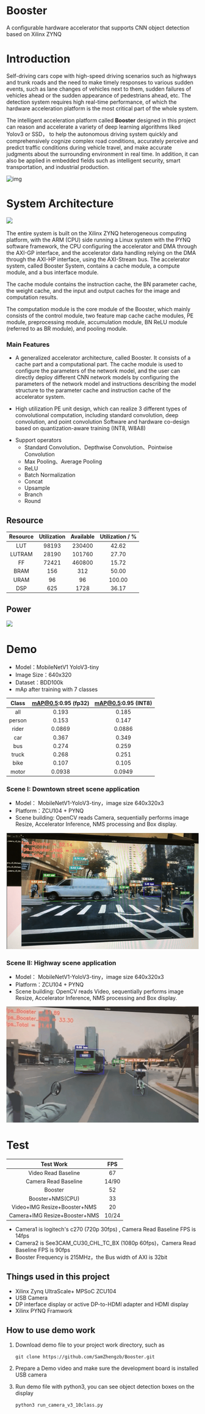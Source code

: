 # Booster
A configurable hardware accelerator that supports CNN object detection based on Xilinx ZYNQ

# Introduction
Self-driving cars cope with high-speed driving scenarios such as highways and trunk roads and the need to make timely responses to various sudden events, such as lane changes of vehicles next to them, sudden failures of vehicles ahead or the sudden appearance of pedestrians ahead, etc. The detection system requires high real-time performance, of which the hardware acceleration platform is the most critical part of the whole system. 

The intelligent acceleration platform called **Booster** designed in this project can reason and accelerate a variety of deep learning algorithms liked Yolov3 or SSD， to help the autonomous driving system quickly and comprehensively cognize complex road conditions, accurately perceive and predict traffic conditions during vehicle travel, and make accurate judgments about the surrounding environment in real time. In addition, it can also be applied in embedded fields such as intelligent security, smart transportation, and industrial production.

![img](https://samzhengzb.github.io/2021/12/26/Booster/read_build1.png)

# System Architecture
![](https://hackster.imgix.net/uploads/attachments/1416043/booster_arch_qFZvN6WBa2.png?auto=compress%2Cformat&w=740&h=555&fit=max)

The entire system is built on the Xilinx ZYNQ heterogeneous computing platform, with the ARM (CPU) side running a Linux system with the PYNQ software framework, the CPU configuring the accelerator and DMA through the AXI-GP interface, and the accelerator data handling relying on the DMA through the AXI-HP interface, using the AXI-Stream bus. The accelerator system, called Booster System, contains a cache module, a compute module, and a bus interface module.

The cache module contains the instruction cache, the BN parameter cache, the weight cache, and the input and output caches for the image and computation results.

The computation module is the core module of the Booster, which mainly consists of the control module, two feature map cache cache modules, PE module, preprocessing module, accumulation module, BN ReLU module (referred to as BR module), and pooling module.

### Main Features

 + A generalized accelerator architecture, called Booster. It consists of a cache part and a computational part. The cache module is used to configure the parameters of the network model, and the user can directly deploy different CNN network models by configuring the parameters of the network model and instructions describing the model structure to the parameter cache and instruction cache of the accelerator system.

 + High utilization PE unit design, which can realize 3 different types of convolutional computation, including standard convolution, deep convolution, and point convolution
Software and hardware co-design based on quantization-aware training (INT8, W8A8)

- Support operators
  + Standard Convolution、Depthwise Convolution、Pointwise Convolution
  + Max Pooling、Average Pooling
  + ReLU
  + Batch Normalization
  + Concat
  + Upsample
  + Branch
  + Round
  
## Resource

| Resource | Utilization | Available | Utilization / % |
| :------: | :---------: | :-------: | :-------------: |
|   LUT    |    98193    |  230400   |      42.62      |
|  LUTRAM  |    28190    |  101760   |      27.70      |
|    FF    |    72421    |  460800   |      15.72      |
|   BRAM   |     156     |    312    |      50.00      |
|   URAM   |     96      |    96     |     100.00      |
|   DSP    |     625     |   1728    |      36.17      |

## Power
![](https://hackster.imgix.net/uploads/attachments/1416044/power_65kWAtNi8o.png?auto=compress%2Cformat&w=740&h=555&fit=max)

# Demo
- Model：MobileNetV1 YoloV3-tiny
- Image Size：640x320
- Dataset：BDD100k
- mAp after training with 7 classes

| Class  | mAP@0.5:0.95 (fp32) |  mAP@0.5:0.95 (INT8)  |
| :------: | :---------: | :-------: |
|  all   |         0.193         |         0.185         |
| person |         0.153         |         0.147         |
| rider  |        0.0869         |        0.0886         |
|  car   |         0.367         |         0.349         |
|  bus   |         0.274         |         0.259         |
| truck  |         0.268         |         0.251         |
|  bike  |         0.107         |         0.105         |
| motor  |        0.0938         |        0.0949         |

### Scene I: Downtown street scene application

- Model： MobileNetV1-YoloV3-tiny，image size 640x320x3
- Platform：ZCU104 + PYNQ
- Scene building: OpenCV reads Camera, sequentially performs image Resize, Accelerator Inference, NMS processing and Box display.

![](show1.png)

### Scene II: Highway scene application
- Model： MobileNetV1-YoloV3-tiny，image size 640x320x3
- Platform：ZCU104 + PYNQ
- Scene building: OpenCV reads Video, sequentially performs image Resize, Accelerator Inference, NMS processing and Box display.


![](show2.png)

# Test
|           Test Work                                 |  FPS  |
|           :------:                                |:------: |
|      Video Read Baseline                            |  67   |
|     Camera Read Baseline                            | 14/90 |
|            Booster                                  |  52   |
|       Booster+NMS(CPU)                              |  33   |
| Video+IMG Resize+Booster+NMS                        |  20   |
| Camera+IMG Resize+Booster+NMS                       | 10/24 |

- Camera1 is logitech's c270 (720p 30fps) , Camera Read Baseline FPS is 14fps
- Camera2 is See3CAM_CU30_CHL_TC_BX (1080p 60fps)，Camera Read Baseline FPS is 90fps
- Booster Frequency is 215MHz，the Bus width of AXI is 32bit

## Things used in this project
- Xilinx Zynq UltraScale+ MPSoC ZCU104
- USB Camera
- DP interface display or active DP-to-HDMI adapter and HDMI display
- Xilinx PYNQ Framwork

## How to use demo work
1. Download demo file to your project work directory, such as

    ```
    git clone https://github.com/SamZhengzb/Booster.git
    ```

2. Prepare a Demo video and make sure the development board is installed USB camera

2. Run demo file with python3, you can see object detection boxes on the display 

    ```bash
    python3 run_camera_v3_10class.py  
    ```
